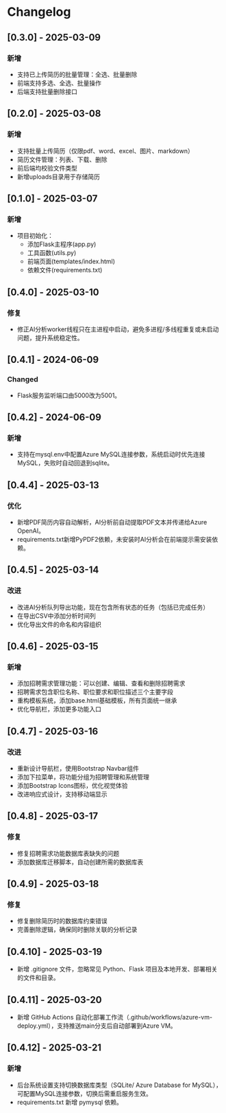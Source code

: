# Changelog

## [0.3.0] - 2025-03-09
### 新增
- 支持已上传简历的批量管理：全选、批量删除
- 前端支持多选、全选、批量操作
- 后端支持批量删除接口

## [0.2.0] - 2025-03-08
### 新增
- 支持批量上传简历（仅限pdf、word、excel、图片、markdown）
- 简历文件管理：列表、下载、删除
- 前后端均校验文件类型
- 新增uploads目录用于存储简历

## [0.1.0] - 2025-03-07
### 新增
- 项目初始化：
  - 添加Flask主程序(app.py)
  - 工具函数(utils.py)
  - 前端页面(templates/index.html)
  - 依赖文件(requirements.txt)

## [0.4.0] - 2025-03-10
### 修复
- 修正AI分析worker线程只在主进程中启动，避免多进程/多线程重复或未启动问题，提升系统稳定性。

## [0.4.1] - 2024-06-09
### Changed
- Flask服务监听端口由5000改为5001。

## [0.4.2] - 2024-06-09
### 新增
- 支持在mysql.env中配置Azure MySQL连接参数，系统启动时优先连接MySQL，失败时自动回退到sqlite。

## [0.4.4] - 2025-03-13
### 优化
- 新增PDF简历内容自动解析，AI分析前自动提取PDF文本并传递给Azure OpenAI。
- requirements.txt新增PyPDF2依赖，未安装时AI分析会在前端提示需安装依赖。

## [0.4.5] - 2025-03-14
### 改进
- 改进AI分析队列导出功能，现在包含所有状态的任务（包括已完成任务）
- 在导出CSV中添加分析时间列
- 优化导出文件的命名和内容组织

## [0.4.6] - 2025-03-15
### 新增
- 添加招聘需求管理功能：可以创建、编辑、查看和删除招聘需求
- 招聘需求包含职位名称、职位要求和职位描述三个主要字段
- 重构模板系统，添加base.html基础模板，所有页面统一继承
- 优化导航栏，添加更多功能入口

## [0.4.7] - 2025-03-16
### 改进
- 重新设计导航栏，使用Bootstrap Navbar组件
- 添加下拉菜单，将功能分组为招聘管理和系统管理
- 添加Bootstrap Icons图标，优化视觉体验
- 改进响应式设计，支持移动端显示

## [0.4.8] - 2025-03-17
### 修复
- 修复招聘需求功能数据库表缺失的问题
- 添加数据库迁移脚本，自动创建所需的数据库表

## [0.4.9] - 2025-03-18
### 修复
- 修复删除简历时的数据库约束错误
- 完善删除逻辑，确保同时删除关联的分析记录

## [0.4.10] - 2025-03-19
- 新增 .gitignore 文件，忽略常见 Python、Flask 项目及本地开发、部署相关的文件和目录。

## [0.4.11] - 2025-03-20
- 新增 GitHub Actions 自动化部署工作流（.github/workflows/azure-vm-deploy.yml），支持推送main分支后自动部署到Azure VM。

## [0.4.12] - 2025-03-21
### 新增
- 后台系统设置支持切换数据库类型（SQLite/ Azure Database for MySQL），可配置MySQL连接参数，切换后需重启服务生效。
- requirements.txt 新增 pymysql 依赖。 